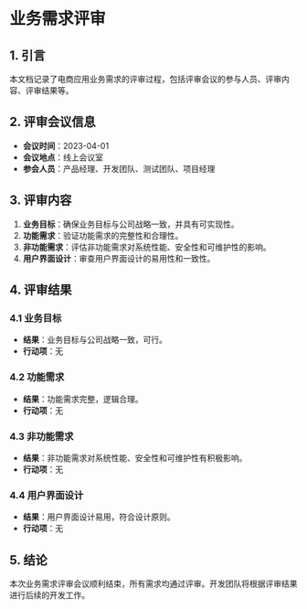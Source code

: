 # 业务需求评审

## 1. 引言

本文档记录了电商应用业务需求的评审过程，包括评审会议的参与人员、评审内容、评审结果等。

## 2. 评审会议信息

- **会议时间**：2023-04-01
- **会议地点**：线上会议室
- **参会人员**：产品经理、开发团队、测试团队、项目经理

## 3. 评审内容

1. **业务目标**：确保业务目标与公司战略一致，并具有可实现性。
2. **功能需求**：验证功能需求的完整性和合理性。
3. **非功能需求**：评估非功能需求对系统性能、安全性和可维护性的影响。
4. **用户界面设计**：审查用户界面设计的易用性和一致性。

## 4. 评审结果

### 4.1 业务目标

- **结果**：业务目标与公司战略一致，可行。
- **行动项**：无

### 4.2 功能需求

- **结果**：功能需求完整，逻辑合理。
- **行动项**：无

### 4.3 非功能需求

- **结果**：非功能需求对系统性能、安全性和可维护性有积极影响。
- **行动项**：无

### 4.4 用户界面设计

- **结果**：用户界面设计易用，符合设计原则。
- **行动项**：无

## 5. 结论

本次业务需求评审会议顺利结束，所有需求均通过评审。开发团队将根据评审结果进行后续的开发工作。